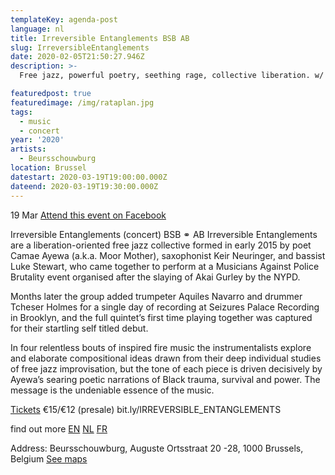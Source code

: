 ```yaml
---
templateKey: agenda-post
language: nl
title: Irreversible Entanglements BSB AB
slug: IrreversibleEntanglements
date: 2020-02-05T21:50:27.946Z
description: >-
  Free jazz, powerful poetry, seething rage, collective liberation. w/ AB

featuredpost: true
featuredimage: /img/rataplan.jpg
tags:
  - music
  - concert
year: '2020'
artists:
  - Beursschouwburg
location: Brussel
datestart: 2020-03-19T19:00:00.000Z
dateend: 2020-03-19T19:30:00.000Z
---
```

19 Mar [Attend this event on Facebook](https://www.facebook.com/events/494986321130384/)

Irreversible Entanglements (concert) BSB ⚭ AB
Irreversible Entanglements are a liberation-oriented free jazz collective formed in early 2015 by poet Camae Ayewa (a.k.a. Moor Mother), saxophonist Keir Neuringer, and bassist Luke Stewart, who came together to perform at a Musicians Against Police Brutality event organised after the slaying of Akai Gurley by the NYPD.

Months later the group added trumpeter Aquiles Navarro and drummer Tcheser Holmes for a single day of recording at Seizures Palace Recording in Brooklyn, and the full quintet’s first time playing together was captured for their startling self titled debut.

In four relentless bouts of inspired fire music the instrumentalists explore and elaborate compositional ideas drawn from their deep individual studies of free jazz improvisation, but the tone of each piece is driven decisively by Ayewa’s searing poetic narrations of Black trauma, survival and power. The message is the undeniable essence of the music.

[Tickets](https://apps.ticketmatic.com/widgets/beursschouwburg/flow/welovewe?event=634124718102&l=en&fbclid=IwAR0D8S8PEwFJhrLrXhXI4MBc3-qBGk9RjjQe3BzaFQYOm6vDIYipmb1BPG4#!/addtickets)
€15/€12 (presale)
bit.ly/IRREVERSIBLE_ENTANGLEMENTS

find out more
[EN](beursschouwburg.be/en/events/irreversible-entanglements/)
[NL](beursschouwburg.be/nl/events/irreversible-entanglements/)
[FR](beursschouwburg.be/fr/events/irreversible-entanglements/)

Address: Beursschouwburg, Auguste Ortsstraat 20 -28, 1000 Brussels, Belgium
[See maps](https://goo.gl/maps/DhBu8cak4gTzckgZA)
